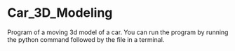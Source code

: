 # Car_3D_Modeling
Program of a moving 3d model of a car.
You can run the program by running the python command followed by the file in a terminal.
